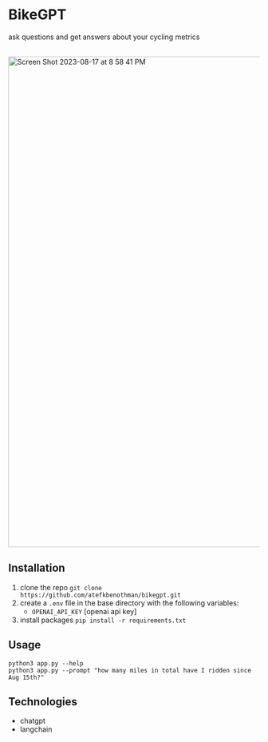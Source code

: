 # BikeGPT

ask questions and get answers about your cycling metrics

<br>

<img width="983" alt="Screen Shot 2023-08-17 at 8 58 41 PM" src="https://github.com/atefkbenothman/bikegpt/assets/92714853/1471c4a5-b156-4cef-a7b6-8bf68d494d77">


## Installation

1. clone the repo `git clone https://github.com/atefkbenothman/bikegpt.git`
2. create a `.env` file in the base directory with the following variables:
   - `OPENAI_API_KEY` [openai api key]
3. install packages `pip install -r requirements.txt`

## Usage

`python3 app.py --help`
<br>
`python3 app.py --prompt "how many miles in total have I ridden since Aug 15th?"`

## Technologies

- chatgpt
- langchain
